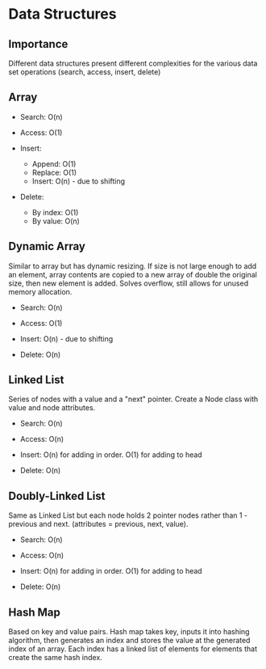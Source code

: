 # Data Structures

## Importance

Different data structures present different complexities for the various data set operations (search, access, insert, delete)



## Array

- Search: O(n)

- Access: O(1)

- Insert:
    - Append: O(1)
    - Replace: O(1)
    - Insert: O(n) - due to shifting

- Delete:
    - By index: O(1)
    - By value: O(n)



## Dynamic Array

Similar to array but has dynamic resizing. If size is not large enough to add an element, array contents are copied to a new array of double the original size, then new element is added. Solves overflow, still allows for unused memory allocation.

- Search: O(n)

- Access: O(1)

- Insert: O(n) - due to shifting

- Delete: O(n)



## Linked List

Series of nodes with a value and a "next" pointer. Create a Node class with value and node attributes.

- Search: O(n)

- Access: O(n)

- Insert: O(n) for adding in order. O(1) for adding to head

- Delete: O(n)

## Doubly-Linked List

Same as Linked List but each node holds 2 pointer nodes rather than 1 - previous and next. (attributes = previous, next, value).

- Search: O(n)

- Access: O(n)

- Insert: O(n) for adding in order. O(1) for adding to head

- Delete: O(n)



## Hash Map

Based on key and value pairs. Hash map takes key, inputs it into hashing algorithm, then generates an index and stores the value at the generated index of an array. Each index has a linked list of elements for elements that create the same hash index.